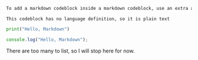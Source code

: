 
```markdown
To add a markdown codeblock inside a markdown codeblock, use an extra apostrophe on the first codeblock.
```

```
This codeblock has no language definition, so it is plain text
```

```python
print("Hello, Markdown")
```

```javascript
console.log("Hello, Markdown");
```

There are too many to list, so I will stop here for now.

